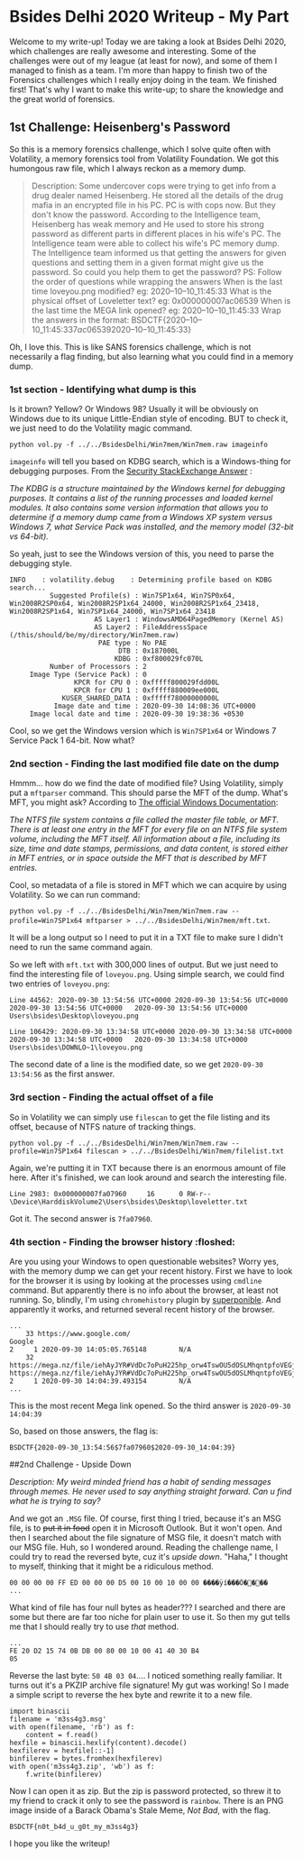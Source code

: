 # Bsides Delhi 2020 Writeup - My Part

Welcome to my write-up! Today we are taking a look at Bsides Delhi 2020, which challenges are really awesome and interesting. Some of the challenges were out of my league (at least for now), and some of them I managed to finish as a team. I'm more than happy to finish two of the Forensics challenges  which I really enjoy doing in the team. We finished first! That's why I want to make this write-up; to share the knowledge and the great world of forensics.

## 1st Challenge: Heisenberg's Password
So this is a memory forensics challenge, which I solve quite often with Volatility, a memory forensics tool from Volatility Foundation. We got this humongous raw file, which I always reckon as a memory dump. 

> Description: Some undercover cops were trying to get info from a drug dealer named Heisenberg. He stored all the details of the drug mafia in an encrypted file in his PC. PC is with cops now. But they don't know the password. According to the Intelligence team, Heisenberg has weak memory and He used to store his strong password as different parts in different places in his wife's PC. The Intelligence team were able to collect his wife's PC memory dump. The Intelligence team informed us that getting the answers for given questions and setting them in a given format might give us the password. So could you help them to get the password?
>PS: Follow the order of questions while wrapping the answers
> When is the last time loveyou.png modified? eg: 2020–10–10_11:45:33
> What is the physical offset of Loveletter text? eg: 0x000000007ac06539
> When is the last time the MEGA link opened? eg: 2020–10–10_11:45:33
> Wrap the answers in the format: BSDCTF{2020–10–10_11:45:33$7ac06539$2020–10–10_11:45:33}

Oh, I love this. This is like SANS forensics challenge, which is not necessarily a flag finding, but also learning what you could find in a memory dump.

### 1st section - Identifying what dump is this
Is it brown? Yellow? Or Windows 98? Usually it will be obviously on Windows due to its unique Little-Endian style of encoding. BUT to check it, we just need to do the Volatility magic command.

`python vol.py -f ../../BsidesDelhi/Win7mem/Win7mem.raw imageinfo`

`imageinfo` will tell you based on KDBG search, which is a Windows-thing for debugging purposes. From the [Security StackExchange Answer](https://security.stackexchange.com/a/71117) :

_The KDBG is a structure maintained by the Windows kernel for debugging purposes. It contains a list of the running processes and loaded kernel modules. It also contains some version information that allows you to determine if a memory dump came from a Windows XP system versus Windows 7, what Service Pack was installed, and the memory model (32-bit vs 64-bit)._

So yeah, just to see the Windows version of this, you need to parse the debugging style.
```
INFO    : volatility.debug    : Determining profile based on KDBG search...
          Suggested Profile(s) : Win7SP1x64, Win7SP0x64, Win2008R2SP0x64, Win2008R2SP1x64_24000, Win2008R2SP1x64_23418, Win2008R2SP1x64, Win7SP1x64_24000, Win7SP1x64_23418
                     AS Layer1 : WindowsAMD64PagedMemory (Kernel AS)
                     AS Layer2 : FileAddressSpace (/this/should/be/my/directory/Win7mem.raw)
                      PAE type : No PAE
                           DTB : 0x187000L
                          KDBG : 0xf800029fc070L
          Number of Processors : 2
     Image Type (Service Pack) : 0
                KPCR for CPU 0 : 0xfffff800029fdd00L
                KPCR for CPU 1 : 0xfffff880009ee000L
             KUSER_SHARED_DATA : 0xfffff78000000000L
           Image date and time : 2020-09-30 14:08:36 UTC+0000
     Image local date and time : 2020-09-30 19:38:36 +0530
```
Cool, so we get the Windows version which is `Win7SP1x64` or Windows 7 Service Pack 1 64-bit. Now what?

### 2nd section - Finding the last modified file date on the dump
Hmmm... how do we find the date of modified file? Using Volatility, simply put a `mftparser` command. This should parse the MFT of the dump. What's MFT, you might ask? According to [The official Windows Documentation](https://docs.microsoft.com/en-us/windows/win32/fileio/master-file-table):

_The NTFS file system contains a file called the master file table, or MFT. There is at least one entry in the MFT for every file on an NTFS file system volume, including the MFT itself. All information about a file, including its size, time and date stamps, permissions, and data content, is stored either in MFT entries, or in space outside the MFT that is described by MFT entries._

Cool, so metadata of a file is stored in MFT which we can acquire by using Volatility. So we can run command:

`python vol.py -f ../../BsidesDelhi/Win7mem/Win7mem.raw --profile=Win7SP1x64 mftparser > ../../BsidesDelhi/Win7mem/mft.txt`.

It will be a long output so I need to put it in a TXT file to make sure I didn't need to run the same command again.

So we left with `mft.txt` with 300,000 lines of output. But we just need to find the interesting file of `loveyou.png`. Using simple search, we could find two entries of `loveyou.png`:

```
Line 44562: 2020-09-30 13:54:56 UTC+0000 2020-09-30 13:54:56 UTC+0000   2020-09-30 13:54:56 UTC+0000   2020-09-30 13:54:56 UTC+0000   Users\bsides\Desktop\loveyou.png

Line 106429: 2020-09-30 13:34:58 UTC+0000 2020-09-30 13:34:58 UTC+0000   2020-09-30 13:34:58 UTC+0000   2020-09-30 13:34:58 UTC+0000   Users\bsides\DOWNLO~1\loveyou.png
```

The second date of a line is the modified date, so we get `2020-09-30 13:54:56` as the first answer.

### 3rd section - Finding the actual offset of a file

So in Volatility we can simply use `filescan` to get the file listing and its offset, because of NTFS nature of tracking things.

`python vol.py -f ../../BsidesDelhi/Win7mem/Win7mem.raw --profile=Win7SP1x64 filescan > ../../BsidesDelhi/Win7mem/filelist.txt`

Again, we're putting it in TXT because there is an enormous amount of file here. After it's finished, we can look around and search the interesting file.

`Line 2983: 0x000000007fa07960     16      0 RW-r-- \Device\HarddiskVolume2\Users\bsides\Desktop\loveletter.txt`

Got it. The second answer is `7fa07960`.

### 4th section - Finding the browser history :floshed:

Are you using your Windows to open questionable websites? Worry yes, with the memory dump we can get your recent history. First we have to look for the browser it is using by looking at the processes using `cmdline` command. But apparently there is no info about the browser, at least not running. So, blindly, I'm using `chromehistory` plugin by [superponible](https://blog.superponible.com/2014/08/31/volatility-plugin-chrome-history/). And apparently it works, and returned several recent history of the browser.
```
...
    33 https://www.google.com/                                                          Google                                                                                2     1 2020-09-30 14:05:05.765148        N/A       
    32 https://mega.nz/file/iehAyJYR#VdDc7oPuH225hp_orw4TswOU5dOSLMhqntpfoVEGjds        https://mega.nz/file/iehAyJYR#VdDc7oPuH225hp_orw4TswOU5dOSLMhqntpfoVEGjds             2     1 2020-09-30 14:04:39.493154        N/A      
...
```

This is the most recent Mega link opened. So the third answer is `2020-09-30 14:04:39`

So, based on those answers, the flag is:

`BSDCTF{2020-09-30_13:54:56$7fa07960$2020-09-30_14:04:39}`

##2nd Challenge - Upside Down

_Description: My weird minded friend has a habit of sending messages through memes. He never used to say anything straight forward. Can u find what he is trying to say?_

And we got an `.MSG` file. Of course, first thing I tried, because it's an MSG file, is to ~~put it in food~~ open it in Microsoft Outlook. But it won't open. And then I searched about the file signature of MSG file, it doesn't match with our MSG file. Huh, so I wondered around. Reading the challenge name, I could try to read the reversed byte, cuz it's _upside down_. "Haha," I thought to myself, thinking that it might be a ridiculous method. 

```
00 00 00 00 FF ED 00 00 00 D5 00 10 00 10 00 00 ����ÿí���Õ����
...
```

What kind of file has four null bytes as header??? I searched and there are some but there are far too niche for plain user to use it. So then my gut tells me that I should really try to use _that_ method.

```
...
FE 20 D2 15 74 0B DB 00 80 00 10 00 41 40 30 B4 
05
```
Reverse the last byte: `50 4B 03 04`.... I noticed something really familiar. It turns out it's a PKZIP archive file signature! My gut was working! So I made a simple script to reverse the hex byte and rewrite it to a new file.

```
import binascii
filename = 'm3ss4g3.msg'
with open(filename, 'rb') as f:
    content = f.read()
hexfile = binascii.hexlify(content).decode()
hexfilerev = hexfile[::-1]
binfilerev = bytes.fromhex(hexfilerev)
with open('m3ss4g3.zip', 'wb') as f:
	f.write(binfilerev)
```

Now I can open it as zip. But the zip is password protected, so threw it to my friend to crack it only to see the password is `rainbow`. There is an PNG image inside of a Barack Obama's Stale Meme, _Not Bad_, with the flag.

`BSDCTF{n0t_b4d_u_g0t_my_m3ss4g3}`

I hope you like the writeup!
